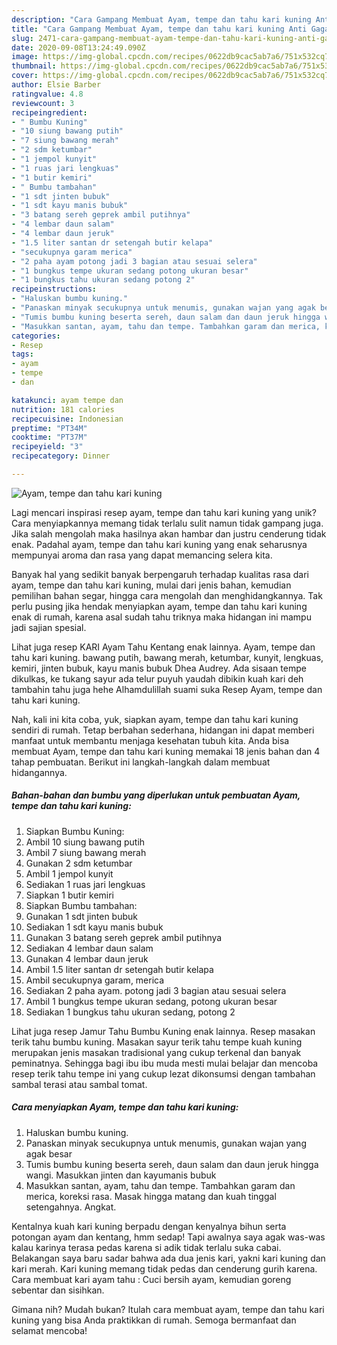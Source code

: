 ```yaml
---
description: "Cara Gampang Membuat Ayam, tempe dan tahu kari kuning Anti Gagal"
title: "Cara Gampang Membuat Ayam, tempe dan tahu kari kuning Anti Gagal"
slug: 2471-cara-gampang-membuat-ayam-tempe-dan-tahu-kari-kuning-anti-gagal
date: 2020-09-08T13:24:49.090Z
image: https://img-global.cpcdn.com/recipes/0622db9cac5ab7a6/751x532cq70/ayam-tempe-dan-tahu-kari-kuning-foto-resep-utama.jpg
thumbnail: https://img-global.cpcdn.com/recipes/0622db9cac5ab7a6/751x532cq70/ayam-tempe-dan-tahu-kari-kuning-foto-resep-utama.jpg
cover: https://img-global.cpcdn.com/recipes/0622db9cac5ab7a6/751x532cq70/ayam-tempe-dan-tahu-kari-kuning-foto-resep-utama.jpg
author: Elsie Barber
ratingvalue: 4.8
reviewcount: 3
recipeingredient:
- " Bumbu Kuning"
- "10 siung bawang putih"
- "7 siung bawang merah"
- "2 sdm ketumbar"
- "1 jempol kunyit"
- "1 ruas jari lengkuas"
- "1 butir kemiri"
- " Bumbu tambahan"
- "1 sdt jinten bubuk"
- "1 sdt kayu manis bubuk"
- "3 batang sereh geprek ambil putihnya"
- "4 lembar daun salam"
- "4 lembar daun jeruk"
- "1.5 liter santan dr setengah butir kelapa"
- "secukupnya garam merica"
- "2 paha ayam potong jadi 3 bagian atau sesuai selera"
- "1 bungkus tempe ukuran sedang potong ukuran besar"
- "1 bungkus tahu ukuran sedang potong 2"
recipeinstructions:
- "Haluskan bumbu kuning."
- "Panaskan minyak secukupnya untuk menumis, gunakan wajan yang agak besar"
- "Tumis bumbu kuning beserta sereh, daun salam dan daun jeruk hingga wangi. Masukkan jinten dan kayumanis bubuk"
- "Masukkan santan, ayam, tahu dan tempe. Tambahkan garam dan merica, koreksi rasa. Masak hingga matang dan kuah tinggal setengahnya. Angkat."
categories:
- Resep
tags:
- ayam
- tempe
- dan

katakunci: ayam tempe dan 
nutrition: 181 calories
recipecuisine: Indonesian
preptime: "PT34M"
cooktime: "PT37M"
recipeyield: "3"
recipecategory: Dinner

---
```



![Ayam, tempe dan tahu kari kuning](https://img-global.cpcdn.com/recipes/0622db9cac5ab7a6/751x532cq70/ayam-tempe-dan-tahu-kari-kuning-foto-resep-utama.jpg)

Lagi mencari inspirasi resep ayam, tempe dan tahu kari kuning yang unik? Cara menyiapkannya memang tidak terlalu sulit namun tidak gampang juga. Jika salah mengolah maka hasilnya akan hambar dan justru cenderung tidak enak. Padahal ayam, tempe dan tahu kari kuning yang enak seharusnya mempunyai aroma dan rasa yang dapat memancing selera kita.

Banyak hal yang sedikit banyak berpengaruh terhadap kualitas rasa dari ayam, tempe dan tahu kari kuning, mulai dari jenis bahan, kemudian pemilihan bahan segar, hingga cara mengolah dan menghidangkannya. Tak perlu pusing jika hendak menyiapkan ayam, tempe dan tahu kari kuning enak di rumah, karena asal sudah tahu triknya maka hidangan ini mampu jadi sajian spesial.

Lihat juga resep KARI Ayam Tahu Kentang enak lainnya. Ayam, tempe dan tahu kari kuning. bawang putih, bawang merah, ketumbar, kunyit, lengkuas, kemiri, jinten bubuk, kayu manis bubuk Dhea Audrey. Ada sisaan tempe dikulkas, ke tukang sayur ada telur puyuh yaudah dibikin kuah kari deh tambahin tahu juga hehe Alhamdulillah suami suka Resep Ayam, tempe dan tahu kari kuning.


Nah, kali ini kita coba, yuk, siapkan ayam, tempe dan tahu kari kuning sendiri di rumah. Tetap berbahan sederhana, hidangan ini dapat memberi manfaat untuk membantu menjaga kesehatan tubuh kita. Anda bisa membuat Ayam, tempe dan tahu kari kuning memakai 18 jenis bahan dan 4 tahap pembuatan. Berikut ini langkah-langkah dalam membuat hidangannya.

<!--inarticleads1-->

##### Bahan-bahan dan bumbu yang diperlukan untuk pembuatan Ayam, tempe dan tahu kari kuning:

1. Siapkan  Bumbu Kuning:
1. Ambil 10 siung bawang putih
1. Ambil 7 siung bawang merah
1. Gunakan 2 sdm ketumbar
1. Ambil 1 jempol kunyit
1. Sediakan 1 ruas jari lengkuas
1. Siapkan 1 butir kemiri
1. Siapkan  Bumbu tambahan:
1. Gunakan 1 sdt jinten bubuk
1. Sediakan 1 sdt kayu manis bubuk
1. Gunakan 3 batang sereh geprek ambil putihnya
1. Sediakan 4 lembar daun salam
1. Gunakan 4 lembar daun jeruk
1. Ambil 1.5 liter santan dr setengah butir kelapa
1. Ambil secukupnya garam, merica
1. Sediakan 2 paha ayam. potong jadi 3 bagian atau sesuai selera
1. Ambil 1 bungkus tempe ukuran sedang, potong ukuran besar
1. Sediakan 1 bungkus tahu ukuran sedang, potong 2


Lihat juga resep Jamur Tahu Bumbu Kuning enak lainnya. Resep masakan terik tahu bumbu kuning. Masakan sayur terik tahu tempe kuah kuning merupakan jenis masakan tradisional yang cukup terkenal dan banyak peminatnya. Sehingga bagi ibu ibu muda mesti mulai belajar dan mencoba resep terik tahu tempe ini yang cukup lezat dikonsumsi dengan tambahan sambal terasi atau sambal tomat. 

<!--inarticleads2-->

##### Cara menyiapkan Ayam, tempe dan tahu kari kuning:

1. Haluskan bumbu kuning.
1. Panaskan minyak secukupnya untuk menumis, gunakan wajan yang agak besar
1. Tumis bumbu kuning beserta sereh, daun salam dan daun jeruk hingga wangi. Masukkan jinten dan kayumanis bubuk
1. Masukkan santan, ayam, tahu dan tempe. Tambahkan garam dan merica, koreksi rasa. Masak hingga matang dan kuah tinggal setengahnya. Angkat.


Kentalnya kuah kari kuning berpadu dengan kenyalnya bihun serta potongan ayam dan kentang, hmm sedap! Tapi awalnya saya agak was-was kalau karinya terasa pedas karena si adik tidak terlalu suka cabai. Belakangan saya baru sadar bahwa ada dua jenis kari, yakni kari kuning dan kari merah. Kari kuning memang tidak pedas dan cenderung gurih karena. Cara membuat kari ayam tahu : Cuci bersih ayam, kemudian goreng sebentar dan sisihkan. 

Gimana nih? Mudah bukan? Itulah cara membuat ayam, tempe dan tahu kari kuning yang bisa Anda praktikkan di rumah. Semoga bermanfaat dan selamat mencoba!
